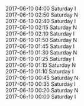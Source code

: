 2017-06-10 04:00 Saturday  I  
2017-06-10 02:50 Saturday  N  
2017-06-10 02:40 Saturday  I  
2017-06-10 02:15 Saturday  N  
2017-06-10 02:10 Saturday  I  
2017-06-10 01:50 Saturday  N  
2017-06-10 01:45 Saturday  I  
2017-06-10 01:30 Saturday  N  
2017-06-10 01:25 Saturday  I  
2017-06-10 01:15 Saturday  N  
2017-06-10 01:10 Saturday  I  
2017-06-10 00:45 Saturday  N  
2017-06-10 00:35 Saturday  I  
2017-06-10 00:20 Saturday  N  
2017-06-10 00:00 Saturday  I  

